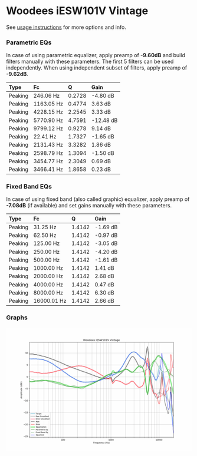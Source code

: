 # Woodees iESW101V Vintage
See [usage instructions](https://github.com/jaakkopasanen/AutoEq#usage) for more options and info.

### Parametric EQs
In case of using parametric equalizer, apply preamp of **-9.60dB** and build filters manually
with these parameters. The first 5 filters can be used independently.
When using independent subset of filters, apply preamp of **-9.62dB**.

| Type    | Fc         |      Q | Gain      |
|:--------|:-----------|:-------|:----------|
| Peaking | 246.06 Hz  | 0.2728 | -4.80 dB  |
| Peaking | 1163.05 Hz | 0.4774 | 3.63 dB   |
| Peaking | 4228.15 Hz | 2.2545 | 3.33 dB   |
| Peaking | 5770.90 Hz | 4.7591 | -12.48 dB |
| Peaking | 9799.12 Hz | 0.9278 | 9.14 dB   |
| Peaking | 22.41 Hz   | 1.7327 | -1.65 dB  |
| Peaking | 2131.43 Hz | 3.3282 | 1.86 dB   |
| Peaking | 2598.79 Hz | 1.3094 | -1.50 dB  |
| Peaking | 3454.77 Hz | 2.3049 | 0.69 dB   |
| Peaking | 3466.41 Hz | 1.8658 | 0.23 dB   |

### Fixed Band EQs
In case of using fixed band (also called graphic) equalizer, apply preamp of **-7.08dB**
(if available) and set gains manually with these parameters.

| Type    | Fc          |      Q | Gain     |
|:--------|:------------|:-------|:---------|
| Peaking | 31.25 Hz    | 1.4142 | -1.69 dB |
| Peaking | 62.50 Hz    | 1.4142 | -0.97 dB |
| Peaking | 125.00 Hz   | 1.4142 | -3.05 dB |
| Peaking | 250.00 Hz   | 1.4142 | -4.20 dB |
| Peaking | 500.00 Hz   | 1.4142 | -1.61 dB |
| Peaking | 1000.00 Hz  | 1.4142 | 1.41 dB  |
| Peaking | 2000.00 Hz  | 1.4142 | 2.68 dB  |
| Peaking | 4000.00 Hz  | 1.4142 | 0.47 dB  |
| Peaking | 8000.00 Hz  | 1.4142 | 6.30 dB  |
| Peaking | 16000.01 Hz | 1.4142 | 2.66 dB  |

### Graphs
![](./Woodees%20iESW101V%20Vintage.png)